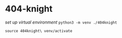 # 404-knight
*set up virtual environment*
`python3 -m venv ./404knight`

`source 404knight\ venv/activate`
